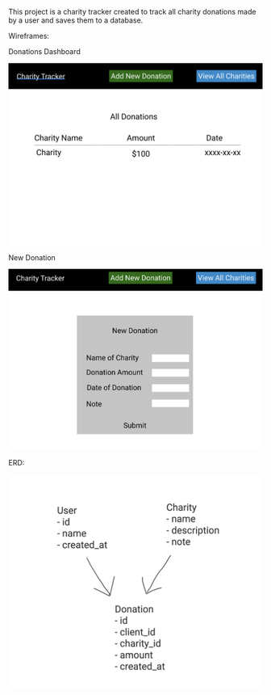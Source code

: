 This project is a charity tracker created to track all charity donations made by a user and saves them to a database.

Wireframes:

Donations Dashboard

![wireframe dashboard](wireframe.png)


New Donation

![wireframe add charity](wireframe2.png)



ERD:

![ERD Diagram](ERD-diagram.png)
